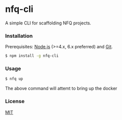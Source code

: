 # nfq-cli

A simple CLI for scaffolding NFQ projects.

### Installation

Prerequisites: [Node.js](https://nodejs.org/en/) (>=4.x, 6.x preferred) and [Git](https://git-scm.com/).

``` bash
$ npm install -g nfq-cli
```

### Usage

``` bash
$ nfq up
```

The above command will attemt to bring up the docker

### License

[MIT](http://opensource.org/licenses/MIT)
